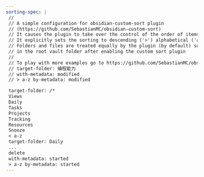 ```yaml
---
sorting-spec: |
 //
 // A simple configuration for obsidian-custom-sort plugin
 // (https://github.com/SebastianMC/obsidian-custom-sort)
 // It causes the plugin to take over the control of the order of items in the root folder ('/') of the vault
 // It explicitly sets the sorting to descending ('>') alphabetical ('a-z')
 // Folders and files are treated equally by the plugin (by default) so expect them intermixed
 // in the root vault folder after enabling the custom sort plugin
 // 
 // To play with more examples go to https://github.com/SebastianMC/obsidian-custom-sort#readme
 // target-folder: 编程能力
 // with-metadata: modified
 // > a-z by-metadata: modified

 target-folder: /*
 Views
 Daily
 Tasks
 Projects
 Tracking
 Resources
 Snooze
 < a-z 
 target-folder: Daily
 ...
 delete
 with-metadata: started
 > a-z by-metadata: started
---
```

